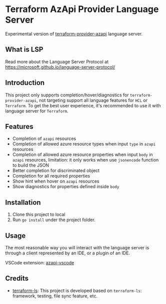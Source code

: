 # Terraform AzApi Provider Language Server

Experimental version of [terraform-provider-azapi](https://github.com/Azure/terraform-provider-azapi) language server.

## What is LSP

Read more about the Language Server Protocol at https://microsoft.github.io/language-server-protocol/

## Introduction

This project only supports completion/hover/diagnostics for `terraform-provider-azapi`,
not targeting support all language features for `HCL` or `Terraform`. To get the best user experience, 
it's recommended to use it with language server for `Terraform`.

## Features

- Completion of `azapi` resources
- Completion of allowed azure resource types when input `type` in `azapi` resources
- Completion of allowed azure resource properties when input `body` in `azapi` resources, limitation: it only works when use `jsonencode` function to build the JSON
- Better completion for discriminated object
- Completion for all required properties
- Show hint when hover on `azapi` resources
- Show diagnostics for properties defined inside `body`

## Installation

1. Clone this project to local
2. Run `go install` under the project folder.

## Usage

The most reasonable way you will interact with the language server
is through a client represented by an IDE, or a plugin of an IDE.

VSCode extension: [azapi-vscode](https://github.com/ms-henglu/azapi-vscode)

## Credits

- [terraform-ls](https://github.com/hashicorp/terraform-ls): This project is developed based on `terraform-ls`: framework, testing, file sync feature, etc.

